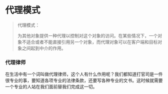 # 代理模式

> 代理模式：
>
> 为其他对象提供一种代理以控制对这个对象的访问。在某些情况下，一个对象不适合或者不能直接引用另一个对象，而代理对象可以在客户端和目标对象之间起到中介的作用。

### 代理律师

在生活中有一个词叫做代理律师，这个人有什么作用呢？我们都知道打官司是一件很专业的事，要知道各项专业的法律条款，还要写各种专业的文书。这时候就需要一个专业的人站在我们面前替我们完成这一切。


